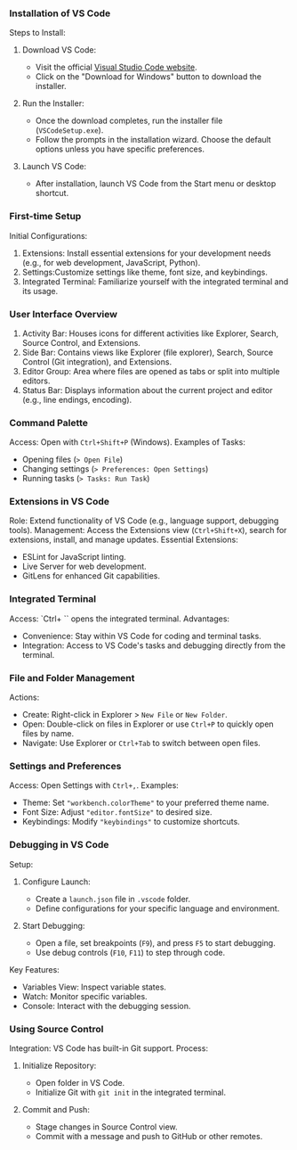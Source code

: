 ### Installation of VS Code

Steps to Install:

1. Download VS Code:

   - Visit the official [Visual Studio Code website](https://code.visualstudio.com/).
   - Click on the "Download for Windows" button to download the installer.

2. Run the Installer:

   - Once the download completes, run the installer file (`VSCodeSetup.exe`).
   - Follow the prompts in the installation wizard. Choose the default options unless you have specific preferences.

3. Launch VS Code:
   - After installation, launch VS Code from the Start menu or desktop shortcut.

### First-time Setup

Initial Configurations:

1. Extensions: Install essential extensions for your development needs (e.g., for web development, JavaScript, Python).
2. Settings:Customize settings like theme, font size, and keybindings.
3. Integrated Terminal: Familiarize yourself with the integrated terminal and its usage.

### User Interface Overview

1. Activity Bar: Houses icons for different activities like Explorer, Search, Source Control, and Extensions.
2. Side Bar: Contains views like Explorer (file explorer), Search, Source Control (Git integration), and Extensions.
3. Editor Group: Area where files are opened as tabs or split into multiple editors.
4. Status Bar: Displays information about the current project and editor (e.g., line endings, encoding).

### Command Palette

Access: Open with `Ctrl+Shift+P` (Windows).
Examples of Tasks:

- Opening files (`> Open File`)
- Changing settings (`> Preferences: Open Settings`)
- Running tasks (`> Tasks: Run Task`)

### Extensions in VS Code

Role: Extend functionality of VS Code (e.g., language support, debugging tools).
Management: Access the Extensions view (`Ctrl+Shift+X`), search for extensions, install, and manage updates.
Essential Extensions:

- ESLint for JavaScript linting.
- Live Server for web development.
- GitLens for enhanced Git capabilities.

### Integrated Terminal

Access: `Ctrl+ `` opens the integrated terminal.
Advantages:

- Convenience: Stay within VS Code for coding and terminal tasks.
- Integration: Access to VS Code's tasks and debugging directly from the terminal.

### File and Folder Management

Actions:

- Create: Right-click in Explorer > `New File` or `New Folder`.
- Open: Double-click on files in Explorer or use `Ctrl+P` to quickly open files by name.
- Navigate: Use Explorer or `Ctrl+Tab` to switch between open files.

### Settings and Preferences

Access: Open Settings with `Ctrl+,`.
Examples:

- Theme: Set `"workbench.colorTheme"` to your preferred theme name.
- Font Size: Adjust `"editor.fontSize"` to desired size.
- Keybindings: Modify `"keybindings"` to customize shortcuts.

### Debugging in VS Code

Setup:

1. Configure Launch:

   - Create a `launch.json` file in `.vscode` folder.
   - Define configurations for your specific language and environment.

2. Start Debugging:
   - Open a file, set breakpoints (`F9`), and press `F5` to start debugging.
   - Use debug controls (`F10`, `F11`) to step through code.

Key Features:

- Variables View: Inspect variable states.
- Watch: Monitor specific variables.
- Console: Interact with the debugging session.

### Using Source Control

Integration: VS Code has built-in Git support.
Process:

1. Initialize Repository:

   - Open folder in VS Code.
   - Initialize Git with `git init` in the integrated terminal.

2. Commit and Push:
   - Stage changes in Source Control view.
   - Commit with a message and push to GitHub or other remotes.
